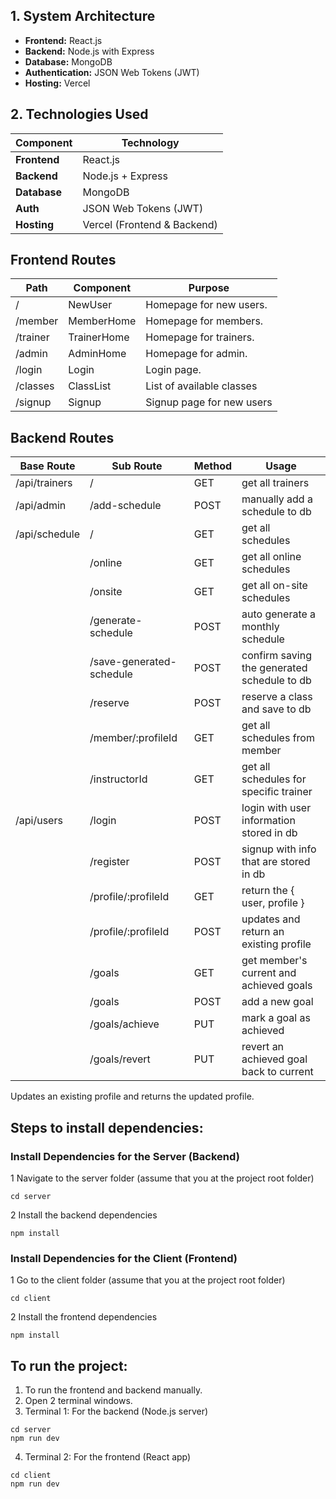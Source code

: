 ## 1. System Architecture

- **Frontend:** React.js  
- **Backend:** Node.js with Express  
- **Database:** MongoDB  
- **Authentication:** JSON Web Tokens (JWT)  
- **Hosting:** Vercel  


## 2. Technologies Used

| Component     | Technology              |
|---------------|--------------------------|
| **Frontend**  | React.js                 |
| **Backend**   | Node.js + Express        |
| **Database**  | MongoDB                  |
| **Auth**      | JSON Web Tokens (JWT)    |
| **Hosting**   | Vercel (Frontend & Backend) |


## Frontend Routes

| Path     | Component   | Purpose                   |
| -------- | ----------- | ------------------------- |
| /        | NewUser     | Homepage for new users.   |
| /member  | MemberHome  | Homepage for members.     |
| /trainer | TrainerHome | Homepage for trainers.    |
| /admin   | AdminHome   | Homepage for admin.       |
| /login   | Login       | Login page.               |
| /classes | ClassList   | List of available classes |
| /signup  | Signup      | Signup page for new users |

## Backend Routes

| Base Route    | Sub Route                | Method | Usage                                       |
| ------------- | ------------------------ | ------ | ------------------------------------------- |
| /api/trainers | /                        | GET    | get all trainers                            |
| /api/admin    | /add-schedule            | POST   | manually add a schedule to db               |
| /api/schedule | /                        | GET    | get all schedules                           |
|               | /online                  | GET    | get all online schedules                    |
|               | /onsite                  | GET    | get all on-site schedules                   |
|               | /generate-schedule       | POST   | auto generate a monthly schedule            |
|               | /save-generated-schedule | POST   | confirm saving the generated schedule to db |
|               | /reserve                 | POST   | reserve a class and save to db              |
|               | /member/:profileId       | GET    | get all schedules from member               |
|               | /instructorId            | GET    | get all schedules for specific trainer      |
| /api/users    | /login                   | POST   | login with user information stored in db    |
|               | /register                | POST   | signup with info that are stored in db      |
|               | /profile/:profileId      | GET    | return the { user, profile }                |
|               | /profile/:profileId      | POST   | updates and return an existing profile      |
|               | /goals                   | GET    | get member's current and achieved goals     |
|               | /goals                   | POST   | add a new goal                              |
|               | /goals/achieve           | PUT    | mark a goal as achieved                     |
|               | /goals/revert            | PUT    | revert an achieved goal back to current     |

Updates an existing profile and returns the updated profile.

## Steps to install dependencies:

### Install Dependencies for the Server (Backend)

1 Navigate to the server folder (assume that you at the project root folder)

```
cd server
```

2 Install the backend dependencies

```
npm install
```

### Install Dependencies for the Client (Frontend)

1 Go to the client folder (assume that you at the project root folder)

```
cd client
```

2 Install the frontend dependencies

```
npm install
```

## To run the project:

1. To run the frontend and backend manually.
2. Open 2 terminal windows.
3. Terminal 1: For the backend (Node.js server)

```
cd server
npm run dev
```

4. Terminal 2: For the frontend (React app)

```
cd client
npm run dev
```
